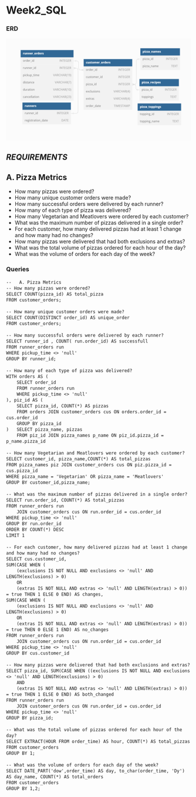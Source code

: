 # Week2_SQL
### ERD

![](Week2/ERD.png )

## _REQUIREMENTS_

## A. Pizza Metrics
- How many pizzas were ordered?  
- How many unique customer orders were made?  
- How many successful orders were delivered by each runner?  
- How many of each type of pizza was delivered?  
- How many Vegetarian and Meatlovers were ordered by each customer?  
- What was the maximum number of pizzas delivered in a single order?  
- For each customer, how many delivered pizzas had at least 1 change and how many had no changes?  
- How many pizzas were delivered that had both exclusions and extras?  
- What was the total volume of pizzas ordered for each hour of the day?  
- What was the volume of orders for each day of the week?

### Queries
```
--   A. Pizza Metrics
-- How many pizzas were ordered?
SELECT COUNT(pizza_id) AS total_pizza
FROM customer_orders;

-- How many unique customer orders were made?
SELECT COUNT(DISTINCT order_id) AS unique_order
FROM customer_orders;

-- How many successful orders were delivered by each runner?
SELECT runner_id , COUNT( run.order_id) AS successfull
FROM runner_orders run 
WHERE pickup_time <> 'null'
GROUP BY runner_id;

-- How many of each type of pizza was delivered?
WITH orders AS (
	SELECT order_id
	FROM runner_orders run 
	WHERE pickup_time <> 'null'
), piz_id AS (
	SELECT pizza_id, COUNT(*) AS pizzas
	FROM orders JOIN customer_orders cus ON orders.order_id = cus.order_id
	GROUP BY pizza_id
)	SELECT pizza_name, pizzas
	FROM piz_id JOIN pizza_names p_name ON piz_id.pizza_id = p_name.pizza_id

-- How many Vegetarian and Meatlovers were ordered by each customer?
SELECT customer_id, pizza_name,COUNT(*) AS total_pizzas
FROM pizza_names piz JOIN customer_orders cus ON piz.pizza_id = cus.pizza_id
WHERE pizza_name = 'Vegetarian' OR pizza_name = 'Meatlovers'
GROUP BY customer_id,pizza_name;

-- What was the maximum number of pizzas delivered in a single order?
SELECT run.order_id, COUNT(*) AS total_pizzas
FROM runner_orders run 
	JOIN customer_orders cus ON run.order_id = cus.order_id
WHERE pickup_time <> 'null'
GROUP BY run.order_id
ORDER BY COUNT(*) DESC
LIMIT 1

-- For each customer, how many delivered pizzas had at least 1 change and how many had no changes?
SELECT cus.customer_id, 
SUM(CASE WHEN (
	(exclusions IS NOT NULL AND exclusions <> 'null' AND LENGTH(exclusions) > 0) 
	OR 
	(extras IS NOT NULL AND extras <> 'null' AND LENGTH(extras) > 0)) = true THEN 1 ELSE 0 END) AS changes,
SUM(CASE WHEN (
	(exclusions IS NOT NULL AND exclusions <> 'null' AND LENGTH(exclusions) > 0) 
	OR 
	(extras IS NOT NULL AND extras <> 'null' AND LENGTH(extras) > 0)) = true THEN 0 ELSE 1 END) AS no_changes
FROM runner_orders run 
	JOIN customer_orders cus ON run.order_id = cus.order_id
WHERE pickup_time <> 'null'
GROUP BY cus.customer_id

-- How many pizzas were delivered that had both exclusions and extras?
SELECT pizza_id, SUM(CASE WHEN ((exclusions IS NOT NULL AND exclusions <> 'null' AND LENGTH(exclusions) > 0) 
	AND
	(extras IS NOT NULL AND extras <> 'null' AND LENGTH(extras) > 0)) = true THEN 1 ELSE 0 END) AS both_changed
FROM runner_orders run 
	JOIN customer_orders cus ON run.order_id = cus.order_id
WHERE pickup_time <> 'null'
GROUP BY pizza_id;

-- What was the total volume of pizzas ordered for each hour of the day?
SELECT EXTRACT(HOUR FROM order_time) AS hour, COUNT(*) AS total_pizzas
FROM customer_orders 
GROUP BY 1;

-- What was the volume of orders for each day of the week? 
SELECT DATE_PART('dow',order_time) AS day, to_char(order_time, 'Dy') AS day_name, COUNT(*) AS total_orders
FROM customer_orders 
GROUP BY 1,2;
```
